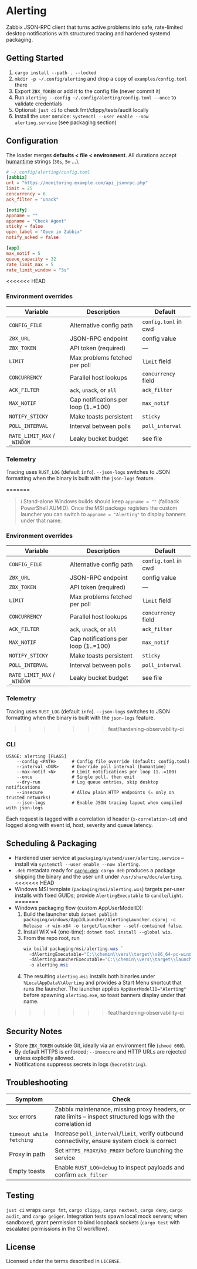 # Alerting

Zabbix JSON-RPC client that turns active problems into safe, rate-limited desktop notifications with structured tracing and hardened systemd packaging.

## Getting Started
1. `cargo install --path . --locked`
2. `mkdir -p ~/.config/alerting` and drop a copy of `examples/config.toml` there
3. Export `ZBX_TOKEN` or add it to the config file (never commit it)
4. Run `alerting --config ~/.config/alerting/config.toml --once` to validate credentials
5. Optional: `just ci` to check fmt/clippy/tests/audit locally
6. Install the user service: `systemctl --user enable --now alerting.service` (see packaging section)

## Configuration
The loader merges **defaults < file < environment**. All durations accept [humantime](https://docs.rs/humantime) strings (`30s`, `5m` …).

```toml
# ~/.config/alerting/config.toml
[zabbix]
url = "https://monitoring.example.com/api_jsonrpc.php"
limit = 25
concurrency = 6
ack_filter = "unack"

[notify]
appname = ""
appname = "Check Agent"
sticky = false
open_label = "Open in Zabbix"
notify_acked = false

[app]
max_notif = 5
queue_capacity = 32
rate_limit_max = 5
rate_limit_window = "5s"
```

<<<<<<< HEAD
### Environment overrides
| Variable | Description | Default |
| --- | --- | --- |
| `CONFIG_FILE` | Alternative config path | `config.toml` in cwd |
| `ZBX_URL` | JSON-RPC endpoint | config value |
| `ZBX_TOKEN` | API token (required) | — |
| `LIMIT` | Max problems fetched per poll | `limit` field |
| `CONCURRENCY` | Parallel host lookups | `concurrency` field |
| `ACK_FILTER` | `ack`, `unack`, or `all` | `ack_filter` |
| `MAX_NOTIF` | Cap notifications per loop (1..=100) | `max_notif` |
| `NOTIFY_STICKY` | Make toasts persistent | `sticky` |
| `POLL_INTERVAL` | Interval between polls | `poll_interval` |
| `RATE_LIMIT_MAX` / `_WINDOW` | Leaky bucket budget | see file |

### Telemetry
Tracing uses `RUST_LOG` (default `info`). `--json-logs` switches to JSON formatting when the binary is built with the `json-logs` feature.

=======
> ℹ️  Stand-alone Windows builds should keep `appname = ""` (fallback PowerShell AUMID). Once the MSI package registers the custom launcher you can switch to `appname = "Alerting"` to display banners under that name.

### Environment overrides
| Variable | Description | Default |
| --- | --- | --- |
| `CONFIG_FILE` | Alternative config path | `config.toml` in cwd |
| `ZBX_URL` | JSON-RPC endpoint | config value |
| `ZBX_TOKEN` | API token (required) | — |
| `LIMIT` | Max problems fetched per poll | `limit` field |
| `CONCURRENCY` | Parallel host lookups | `concurrency` field |
| `ACK_FILTER` | `ack`, `unack`, or `all` | `ack_filter` |
| `MAX_NOTIF` | Cap notifications per loop (1..=100) | `max_notif` |
| `NOTIFY_STICKY` | Make toasts persistent | `sticky` |
| `POLL_INTERVAL` | Interval between polls | `poll_interval` |
| `RATE_LIMIT_MAX` / `_WINDOW` | Leaky bucket budget | see file |

### Telemetry
Tracing uses `RUST_LOG` (default `info`). `--json-logs` switches to JSON formatting when the binary is built with the `json-logs` feature.

>>>>>>> feat/hardening-observability-ci
### CLI
```
USAGE: alerting [FLAGS]
    --config <PATH>      # Config file override (default: config.toml)
    --interval <DUR>     # Override poll interval (humantime)
    --max-notif <N>      # Limit notifications per loop (1..=100)
    --once               # Single poll, then exit
    --dry-run            # Log queue entries, skip desktop notifications
    --insecure           # Allow plain HTTP endpoints (⚠️ only on trusted networks)
    --json-logs          # Enable JSON tracing layout when compiled with json-logs
```
Each request is tagged with a correlation id header (`x-correlation-id`) and logged along with event id, host, severity and queue latency.

## Scheduling & Packaging
* Hardened user service at `packaging/systemd/user/alerting.service` – install via `systemctl --user enable --now alerting`.
* `.deb` metadata ready for [`cargo-deb`](https://github.com/mmstick/cargo-deb): `cargo deb` produces a package shipping the binary and the user unit under `/usr/share/doc/alerting`.
<<<<<<< HEAD
* Windows MSI template (`packaging/msi/alerting.wxs`) targets per-user installs with fixed GUIDs; provide `AlertingExecutable` to `candle`/`light`.
=======
* Windows packaging flow (custom AppUserModelID):
  1. Build the launcher stub `dotnet publish packaging/windows/AppIdLauncher/AlertingLauncher.csproj -c Release -r win-x64 -o target/launcher --self-contained false`.
  2. Install WiX v4 (one-time): `dotnet tool install --global wix`.
  3. From the repo root, run
     ```powershell
     wix build packaging/msi/alerting.wxs `
       -dAlertingExecutable="C:\\chemin\\vers\\target\\x86_64-pc-windows-msvc\\release\\alerting.exe" `
       -dAlertingLauncherExecutable="C:\\chemin\\vers\\target\\launcher\\AlertingLauncher.exe" `
       -o alerting.msi
     ```
  4. The resulting `alerting.msi` installs both binaries under `%LocalAppData%\Alerting` and provides a Start Menu shortcut that runs the launcher. The launcher applies `AppUserModelID="Alerting"` before spawning `alerting.exe`, so toast banners display under that name.
>>>>>>> feat/hardening-observability-ci

## Security Notes
* Store `ZBX_TOKEN` outside Git, ideally via an environment file (`chmod 600`).
* By default HTTPS is enforced; `--insecure` and HTTP URLs are rejected unless explicitly allowed.
* Notifications suppresss secrets in logs (`SecretString`).

## Troubleshooting
| Symptom | Check |
| --- | --- |
| `5xx` errors | Zabbix maintenance, missing proxy headers, or rate limits – inspect structured logs with the correlation id |
| `timeout while fetching` | Increase `poll_interval`/`limit`, verify outbound connectivity, ensure system clock is correct |
| Proxy in path | Set `HTTPS_PROXY`/`NO_PROXY` before launching the service |
| Empty toasts | Enable `RUST_LOG=debug` to inspect payloads and confirm `ack_filter` |

## Testing
`just ci` wraps `cargo fmt`, `cargo clippy`, `cargo nextest`, `cargo deny`, `cargo audit`, and `cargo geiger`. Integration tests spawn local mock servers; when sandboxed, grant permission to bind loopback sockets (`cargo test` with escalated permissions in the CI workflow).

## License
Licensed under the terms described in `LICENSE`.
